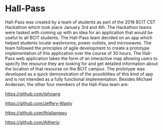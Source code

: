 # Hall-Pass
Hall-Pass was created by a team of students as part of the 2018 BCIT CST Hackathon which took place January 3rd and 4th.
The Hackathon teams were tasked with coming up with an idea for an application that would be useful to all BCIT students.
The Hall-Pass team decided on an app which helped students locate washrooms, power outlets, and microwaves.
The team followed the principles of agile development to create a prototype implementation of this application over the course of 30 hours.
The Hall-Pass web application takes the form of an interactive map allowing users to specify the resource they are looking for 
and get detailed information about the location of that resourse on the BCIT campus.
The prototype was developed as a quick demonstration of the possiblities of this kind of app and is not intended as a fully functional 
implementation. 
Besides Michael Andersen, the other four members of the Hall-Pass team are:

https://github.com/jqhoang

https://github.com/Jeffery-Wasty

https://github.com/thisliangwu

https://github.com/Aitherio

